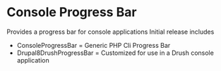 # Console Progress Bar
Provides a progress bar for console applications
Initial release includes
* ConsoleProgressBar = Generic PHP Cli Progress Bar
* Drupal8DrushProgressBar = Customized for use in a Drush console application

